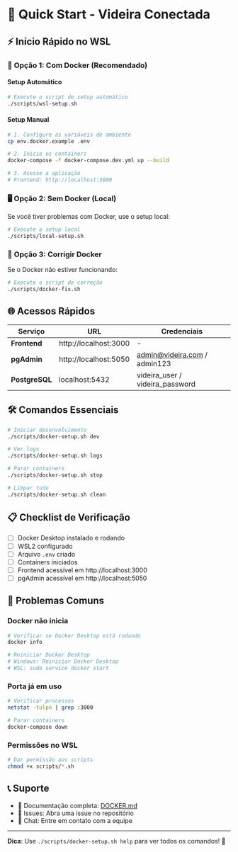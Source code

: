 # 🚀 Quick Start - Videira Conectada

## ⚡ Início Rápido no WSL

### 🐳 **Opção 1: Com Docker (Recomendado)**

#### Setup Automático
```bash
# Execute o script de setup automático
./scripts/wsl-setup.sh
```

#### Setup Manual
```bash
# 1. Configure as variáveis de ambiente
cp env.docker.example .env

# 2. Inicie os containers
docker-compose -f docker-compose.dev.yml up --build

# 3. Acesse a aplicação
# Frontend: http://localhost:3000
```

### 🖥️ **Opção 2: Sem Docker (Local)**

Se você tiver problemas com Docker, use o setup local:

```bash
# Execute o setup local
./scripts/local-setup.sh
```

### 🔧 **Opção 3: Corrigir Docker**

Se o Docker não estiver funcionando:

```bash
# Execute o script de correção
./scripts/docker-fix.sh
```

## 🌐 Acessos Rápidos

| Serviço | URL | Credenciais |
|---------|-----|-------------|
| **Frontend** | http://localhost:3000 | - |
| **pgAdmin** | http://localhost:5050 | admin@videira.com / admin123 |
| **PostgreSQL** | localhost:5432 | videira_user / videira_password |

## 🛠️ Comandos Essenciais

```bash
# Iniciar desenvolvimento
./scripts/docker-setup.sh dev

# Ver logs
./scripts/docker-setup.sh logs

# Parar containers
./scripts/docker-setup.sh stop

# Limpar tudo
./scripts/docker-setup.sh clean
```

## 📋 Checklist de Verificação

- [ ] Docker Desktop instalado e rodando
- [ ] WSL2 configurado
- [ ] Arquivo `.env` criado
- [ ] Containers iniciados
- [ ] Frontend acessível em http://localhost:3000
- [ ] pgAdmin acessível em http://localhost:5050

## 🐛 Problemas Comuns

### Docker não inicia
```bash
# Verificar se Docker Desktop está rodando
docker info

# Reiniciar Docker Desktop
# Windows: Reiniciar Docker Desktop
# WSL: sudo service docker start
```

### Porta já em uso
```bash
# Verificar processos
netstat -tulpn | grep :3000

# Parar containers
docker-compose down
```

### Permissões no WSL
```bash
# Dar permissão aos scripts
chmod +x scripts/*.sh
```

## 📞 Suporte

- 📖 Documentação completa: [DOCKER.md](DOCKER.md)
- 🐛 Issues: Abra uma issue no repositório
- 💬 Chat: Entre em contato com a equipe

---

**Dica**: Use `./scripts/docker-setup.sh help` para ver todos os comandos! 🎯
